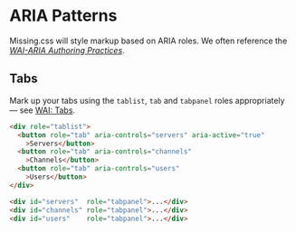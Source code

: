 
# ARIA Patterns 

Missing.css will style markup based on ARIA roles. We often reference the
[<cite>WAI-ARIA Authoring Practices</cite>][WAI].


## Tabs

Mark up your tabs using the `tablist`, `tab` and `tabpanel` roles
appropriately — see [WAI: Tabs][].

  ~~~ html
  <div role="tablist">
    <button role="tab" aria-controls="servers" aria-active="true"
      >Servers</button>
    <button role="tab" aria-controls="channels"
      >Channels</button>
    <button role="tab" aria-controls="users"
      >Users</button>
  </div>
  
  <div id="servers"  role="tabpanel">...</div>
  <div id="channels" role="tabpanel">...</div>
  <div id="users"    role="tabpanel">...</div>
  ~~~

[WAI]: https://www.w3.org/TR/wai-aria-practices/
[WAI: Tabs]: https://www.w3.org/TR/wai-aria-practices/#tabpanel


